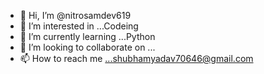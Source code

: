 - 👋 Hi, I’m @nitrosamdev619
- 👀 I’m interested in ...Codeing
- 🌱 I’m currently learning ...Python
- 💞️ I’m looking to collaborate on ...
- 📫 How to reach me ...shubhamyadav70646@gmail.com

<!---
nitrosamdev619/nitrosamdev619 is a ✨ special ✨ repository because its `README.md` (this file) appears on your GitHub profile.
You can click the Preview link to take a look at your changes.
--->
